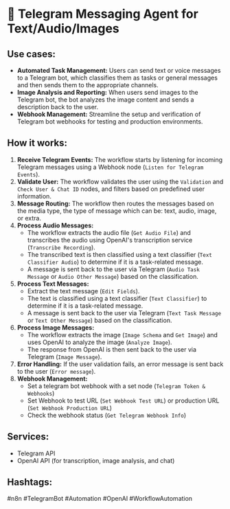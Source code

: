 # 🤖 Telegram Messaging Agent for Text/Audio/Images

## Use cases:
- **Automated Task Management:** Users can send text or voice messages to a Telegram bot, which classifies them as tasks or general messages and then sends them to the appropriate channels.
- **Image Analysis and Reporting:** When users send images to the Telegram bot, the bot analyzes the image content and sends a description back to the user.
- **Webhook Management:** Streamline the setup and verification of Telegram bot webhooks for testing and production environments.

## How it works:

1.  **Receive Telegram Events:** The workflow starts by listening for incoming Telegram messages using a Webhook node (`Listen for Telegram Events`).
2.  **Validate User:** The workflow validates the user using the `Validation` and `Check User & Chat ID` nodes, and filters based on predefined user information.
3.  **Message Routing:** The workflow then routes the messages based on the media type, the type of message which can be: text, audio, image, or extra.
4.  **Process Audio Messages:**
    *   The workflow extracts the audio file (`Get Audio File`) and transcribes the audio using OpenAI's transcription service (`Transcribe Recording`).
    *   The transcribed text is then classified using a text classifier (`Text Classifier Audio`) to determine if it is a task-related message.
    *   A message is sent back to the user via Telegram (`Audio Task Message` or `Audio Other Message`) based on the classification.
5.  **Process Text Messages:**
    *   Extract the text message (`Edit Fields`).
    *   The text is classified using a text classifier (`Text Classifier`) to determine if it is a task-related message.
    *   A message is sent back to the user via Telegram (`Text Task Message` or `Text Other Message`) based on the classification.
6.  **Process Image Messages:**
    *   The workflow extracts the image (`Image Schema` and `Get Image`) and uses OpenAI to analyze the image (`Analyze Image`).
    *   The response from OpenAI is then sent back to the user via Telegram (`Image Message`).
7.  **Error Handling:** If the user validation fails, an error message is sent back to the user (`Error message`).
8.  **Webhook Management:**
    *   Set a telegram bot webhook with a set node (`Telegram Token & Webhooks`)
    *   Set Webhook to test URL (`Set Webhook Test URL`) or production URL (`Set Webhook Production URL`)
    *   Check the webhook status (`Get Telegram Webhook Info`)

## Services:

-   Telegram API
-   OpenAI API (for transcription, image analysis, and chat)

## Hashtags:

#n8n #TelegramBot #Automation #OpenAI #WorkflowAutomation
